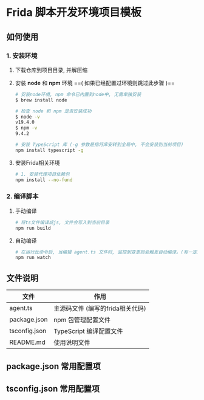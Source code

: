 # Frida 脚本开发环境项目模板

## 如何使用

### 1. 安装环境

1. 下载仓库到项目目录, 并解压缩

2. 安装 **node** 和 **npm** 环境 ==( 如果已经配置过环境则跳过此步骤 )==

   ```bash
   # 安装node环境, npm 命令已内置到node中, 无需单独安装
   $ brew install node
   
   # 检查 node 和 npm 是否安装成功
   $ node -v
   v19.4.0
   $ npm -v
   9.4.2
   
   # 安装 TypeScript 库 (-g 参数是指将库安转到全局中, 不会安装到当前项目)
   npm install typescript -g 
   ```

3. 安装Frida相关环境

   ```bash
   # 1. 安装代理项目依赖包
   npm install --no-fund
   ```

### 2. 编译脚本

1. 手动编译

   ```bash
   # 将ts文件编译成js, 文件会写入到当前目录
   npm run build
   ```

2. 自动编译

   ```bash
   # 在运行此命令后, 当编辑 agent.ts 文件时, 监控到变更则会触发自动编译。(有一定延时)
   npm run watch
   ```

## 文件说明

| 文件          | 作用                             |
| ------------- | -------------------------------- |
| agent.ts      | 主源码文件 (编写的frida相关代码) |
| package.json  | npm 包管理配置文件               |
| tsconfig.json | TypeScript 编译配置文件          |
| README.md     | 使用说明文件                     |

## package.json 常用配置项

## tsconfig.json 常用配置项